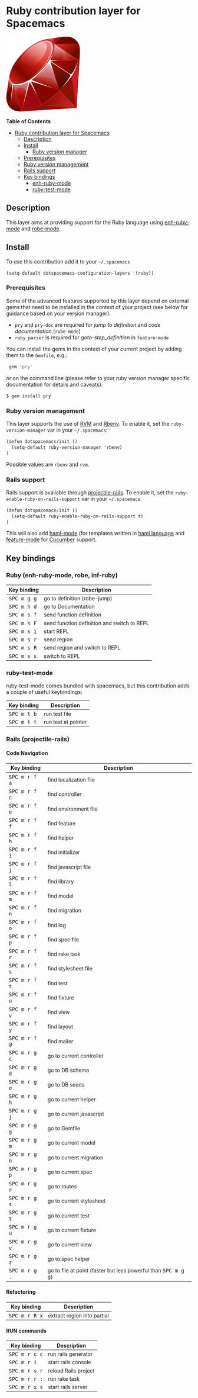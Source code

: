 # Ruby contribution layer for Spacemacs

![logo](img/ruby.gif)

<!-- markdown-toc start - Don't edit this section. Run M-x markdown-toc/generate-toc again -->
**Table of Contents**

- [Ruby contribution layer for Spacemacs](#ruby-contribution-layer-for-spacemacs)
    - [Description](#description)
    - [Install](#install)
        - [Ruby version manager](#ruby-version-manager)
    - [Prerequisites](#prerequisites)
    - [Ruby version management](#ruby-version-management)
    - [Rails support](#rails-support)
   - [Key bindings](#key-bindings)
        - [enh-ruby-mode](#enh-ruby-mode)
        - [ruby-test-mode](#ruby-test-mode)

<!-- markdown-toc end -->

## Description

This layer aims at providing support for the Ruby language using
[enh-ruby-mode][] and [robe-mode][].

## Install

To use this contribution add it to your `~/.spacemacs`

```elisp
(setq-default dotspacemacs-configuration-layers '(ruby))
```

### Prerequisites

Some of the advanced features supported by this layer depend on external gems
that need to be installed in the context of your project (see below for guidance
based on your version manager):

* `pry` and `pry-doc` are required for *jump to definition* and *code documentation* (`robe-mode`)
* `ruby_parser` is required for *goto-step_definition* in `feature-mode`

You can install the gems in the context of your current project by
adding them to the `Gemfile`, e.g.:

```ruby
 gem 'pry'
```

or on the command line (please refer to your ruby version manager
specific documentation for details and caveats):

```shell
$ gem install pry
```

### Ruby version management

This layer supports the use of [RVM][] and [Rbenv][].
To enable it, set the `ruby-version-manager` var in your `~/.spacemacs`:

```elisp
(defun dotspacemacs/init ()
  (setq-default ruby-version-manager 'rbenv)
)
```

Possible values are `rbenv` and `rvm`.

### Rails support

Rails support is available through [projectile-rails][].
To enable it, set the `ruby-enable-ruby-on-rails-support` var in your
`~/.spacemacs`:

```elisp
(defun dotspacemacs/init ()
  (setq-default ruby-enable-ruby-on-rails-support t)
)
```

This will also add [haml-mode][] (for templates written in [haml language][]
and [feature-mode][] for [Cucumber][] support.

## Key bindings

### Ruby (enh-ruby-mode, robe, inf-ruby)

Key binding          | Description
---------------------|------------
<kbd>SPC m g g</kbd> | go to definition (robe-jump)
<kbd>SPC m h d</kbd> | go to Documentation
<kbd>SPC m s f</kbd> | send function definition
<kbd>SPC m s F</kbd> | send function definition and switch to REPL
<kbd>SPC m s i</kbd> | start REPL
<kbd>SPC m s r</kbd> | send region
<kbd>SPC m s R</kbd> | send region and switch to REPL
<kbd>SPC m s s</kbd> | switch to REPL

### ruby-test-mode

ruby-test-mode comes bundled with spacemacs, but this contribution adds
a couple of useful keybindings:

Key binding          | Description
---------------------|------------
<kbd>SPC m t b</kbd> | run test file
<kbd>SPC m t t</kbd> | run test at pointer

### Rails (projectile-rails)

#### Code Navigation

Key binding            | Description
-----------------------|------------
<kbd>SPC m r f a</kbd> | find localization file
<kbd>SPC m r f c</kbd> | find controller
<kbd>SPC m r f e</kbd> | find environment file
<kbd>SPC m r f f</kbd> | find feature
<kbd>SPC m r f h</kbd> | find helper
<kbd>SPC m r f i</kbd> | find initializer
<kbd>SPC m r f j</kbd> | find javascript file
<kbd>SPC m r f l</kbd> | find library
<kbd>SPC m r f m</kbd> | find model
<kbd>SPC m r f n</kbd> | find migration
<kbd>SPC m r f o</kbd> | find log
<kbd>SPC m r f p</kbd> | find spec file
<kbd>SPC m r f r</kbd> | find rake task
<kbd>SPC m r f s</kbd> | find stylesheet file
<kbd>SPC m r f t</kbd> | find test
<kbd>SPC m r f u</kbd> | find fixture
<kbd>SPC m r f v</kbd> | find view
<kbd>SPC m r f y</kbd> | find layout
<kbd>SPC m r f @</kbd> | find mailer
<kbd>SPC m r g c</kbd> | go to current controller
<kbd>SPC m r g d</kbd> | go to DB schema
<kbd>SPC m r g e</kbd> | go to DB seeds
<kbd>SPC m r g h</kbd> | go to current helper
<kbd>SPC m r g j</kbd> | go to current javascript
<kbd>SPC m r g g</kbd> | go to Gemfile
<kbd>SPC m r g m</kbd> | go to current model
<kbd>SPC m r g n</kbd> | go to current migration
<kbd>SPC m r g p</kbd> | go to current spec
<kbd>SPC m r g r</kbd> | go to routes
<kbd>SPC m r g s</kbd> | go to current stylesheet
<kbd>SPC m r g t</kbd> | go to current test
<kbd>SPC m r g u</kbd> | go to current fixture
<kbd>SPC m r g v</kbd> | go to current view
<kbd>SPC m r g z</kbd> | go to spec helper
<kbd>SPC m r g .</kbd> | go to file at point (faster but less powerful than <kbd>SPC m g g</kbd>)

#### Refactoring

Key binding            | Description
-----------------------|------------
<kbd>SPC m r R x</kbd> | extract region into partial

#### RUN commands

Key binding            | Description
-----------------------|------------
<kbd>SPC m r c c</kbd> | run rails generator
<kbd>SPC m r i</kbd>   | start rails console
<kbd>SPC m r s r</kbd> | reload Rails project
<kbd>SPC m r r :</kbd> | run rake task
<kbd>SPC m r x s</kbd> | start rails server


[enh-ruby-mode]: https://github.com/zenspider/enhanced-ruby-mode
[robe-mode]: https://github.com/dgutov/robe
[Rbenv]: https://github.com/sstephenson/rbenv
[RVM]: https://rvm.io/
[projectile-rails]: https://github.com/asok/projectile-rails
[haml-mode]: https://github.com/nex3/haml-mode
[feature-mode]: https://github.com/michaelklishin/cucumber.el
[rspec-mode]: https://github.com/pezra/rspec-mode
[Cucumber]: http://cukes.info
[haml language]: http://haml.info
